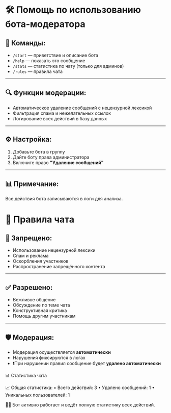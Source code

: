 # 🛠 Помощь по использованию бота-модератора

## 📎 Команды:

- `/start` — приветствие и описание бота  
- `/help` — показать это сообщение  
- `/stats` — статистика по чату (только для админов)  
- `/rules` — правила чата  

---

## 🔍 Функции модерации:

- Автоматическое удаление сообщений с нецензурной лексикой  
- Фильтрация спама и нежелательных ссылок  
- Логирование всех действий в базу данных  

---

## ⚙️ Настройка:

1. Добавьте бота в группу  
2. Дайте боту права администратора  
3. Включите право **"Удаление сообщений"**

---

## 📊 Примечание:

Все действия бота записываются в логи для анализа.


# 📜 Правила чата

## 🚫 Запрещено:

- Использование нецензурной лексики  
- Спам и реклама  
- Оскорбления участников  
- Распространение запрещённого контента  

---

## ✅ Разрешено:

- Вежливое общение  
- Обсуждение по теме чата  
- Конструктивная критика  
- Помощь другим участникам  

---

## 🛡 Модерация:

- Модерация осуществляется **автоматически**
- Нарушения фиксируются в логах
- ❗️При нарушении правил сообщение будет **удалено автоматически**

📊 Статистика чата

📈 Общая статистика:
• Всего действий: 3
• Удалено сообщений: 1
• Уникальных пользователей: 1

👮‍♂️ Бот активно работает и ведёт полную статистику всех действий.